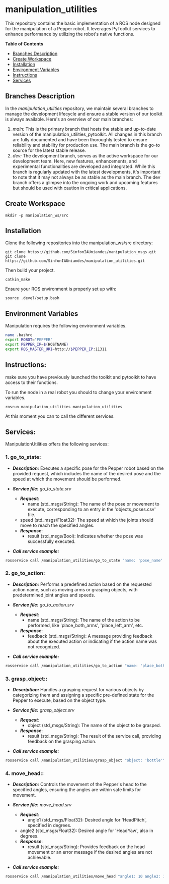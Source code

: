 # manipulation_utilities
This repository contains the basic implementation of a ROS node designed for the manipulation of a Pepper robot. It leverages PyToolkit services to enhance performance by utilizing the robot's native functions.

**Table of Contents**
- [Branches Description](#branches-description)
- [Create Workspace](#create-workspace)
- [Installation](#installation)
- [Environment Variables](#environment-variables)
- [Instructions](#instructions)
- [Services](#services)

## Branches Description
In the *manipulation_utilities* repository, we maintain several branches to manage the development lifecycle and ensure a stable version of our toolkit is always available. Here's an overview of our main branches:

1. *main:* This is the primary branch that hosts the stable and up-to-date version of the manipulation_utilities_pytoolkit. All changes in this branch are fully documented and have been thoroughly tested to ensure reliability and stability for production use. The main branch is the go-to source for the latest stable release.
2. *dev:* The development branch, serves as the active workspace for our development team. Here, new features, enhancements, and experimental functionalities are developed and integrated. While this branch is regularly updated with the latest developments, it's important to note that it may not always be as stable as the main branch. The dev branch offers a glimpse into the ongoing work and upcoming features but should be used with caution in critical applications.

## Create Workspace
```ROS
mkdir -p manipulation_ws/src
```

## Installation
Clone the following repositories into the manipulation_ws/src directory:
```ROS
git clone https://github.com/SinfonIAUniandes/manipulation_msgs.git	
git clone https://github.com/SinfonIAUniandes/manipulation_utilities.git
```

Then build your project.
```ROS
catkin_make
```

Ensure your ROS environment is properly set up with:
```ROS
source .devel/setup.bash
```

## Environment Variables
Manipulation requires the following environment variables.
 ```bash
nano .bashrc
export ROBOT="PEPPER"
export PEPPER_IP=$(HOSTNAME)
export ROS_MASTER_URI=http://$PEPPER_IP:11311
```

## Instructions:
make sure you have previously launched the toolkit and pytoolkit to have access to their functions.

To run the node in a real robot you should to change your environment variables.
```ROS
rosrun manipulation_utilities manipulation_utilities
```
At this moment you can to call the different services.

## Services:
ManipulationUtilities offers the following services:

### 1. go_to_state:

+ ***Description:*** Executes a specific pose for the Pepper robot based on the provided request, which includes the name of the desired pose and the speed at which the movement should be performed.

+ ***Service file:*** *go_to_state.srv*
    + ***Request***: 
		+ name (std_msgs/String): The name of the pose or movement to execute, corresponding to an entry in the 'objects_poses.csv' file.
    + speed (std_msgs/Float32): The speed at which the joints should move to reach the specified angles.
	+ ***Response***:
		+ result (std_msgs/Bool): Indicates whether the pose was successfully executed.
		
+ ***Call service example:***
 ```bash
rosservice call /manipulation_utilities/go_to_state "name: 'pose_name' speed: 0.5"
```

### 2. go_to_action:

+ ***Description:*** Performs a predefined action based on the requested action name, such as moving arms or grasping objects, with predetermined joint angles and speeds.

+ ***Service file:*** *go_to_action.srv*
    + ***Request***: 
		+ name (std_msgs/String): The name of the action to be performed, like 'place_both_arms', 'place_left_arm', etc.
	+ ***Response***:
		+ feedback (std_msgs/String): A message providing feedback about the executed action or indicating if the action name was not recognized.
		
+ ***Call service example:***
 ```bash
rosservice call /manipulation_utilities/go_to_action "name: 'place_both_arms'"
```

### 3. grasp_object::

+ ***Description:*** Handles a grasping request for various objects by categorizing them and assigning a specific pre-defined state for the Pepper to execute, based on the object type.

+ ***Service file:*** *grasp_object.srv*
    + ***Request***: 
		+ object (std_msgs/String): The name of the object to be grasped.
	+ ***Response***:
		+ result (std_msgs/String): The result of the service call, providing feedback on the grasping action.
		
+ ***Call service example:***
 ```bash
rosservice call /manipulation_utilities/grasp_object "object: 'bottle'"
```

### 4. move_head::

+ ***Description:*** Controls the movement of the Pepper's head to the specified angles, ensuring the angles are within safe limits for movement.
  
+ ***Service file:*** *move_head.srv*
    + ***Request***: 
		+ angle1 (std_msgs/Float32): Desired angle for 'HeadPitch', specified in degrees.
    + angle2 (std_msgs/Float32): Desired angle for 'HeadYaw', also in degrees.
	+ ***Response***:
		+ result (std_msgs/String): Provides feedback on the head movement or an error message if the desired angles are not achievable.
		
+ ***Call service example:***
 ```bash
rosservice call /manipulation_utilities/move_head "angle1: 10 angle2: 15"
```
